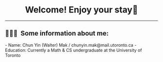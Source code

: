 <!--
**waltermcy0110/waltermcy0110** is a ✨ _special_ ✨ repository because its `README.md` (this file) appears on your GitHub profile.

Here are some ideas to get you started:

- 🔭 I’m currently working on ...
- 🌱 I’m currently learning ...
- 👯 I’m looking to collaborate on ...
- 🤔 I’m looking for help with ...
- 💬 Ask me about ...
- 📫 How to reach me: ...
- 😄 Pronouns: ...
- ⚡ Fun fact: ...
-->

<h1 align="center">
  Welcome! Enjoy your stay💬
</h1>

<p align="center">
</p>

---

<h2> 👨🏻‍💻 &nbsp;Some information about me:</h2>
- Name: Chun Yin (Walter) Mak / chunyin.mak@mail.utoronto.ca
- Education: Currently a Math & CS undergraduate at the University of Toronto
